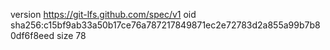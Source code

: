 version https://git-lfs.github.com/spec/v1
oid sha256:c15bf9ab33a50b17ce76a787217849871ec2e72783d2a855a99b7b80df6f8eed
size 78
